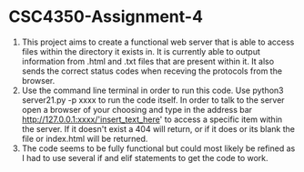 # CSC4350-Assignment-4
1. This project aims to create a functional web server that is able to access files within the directory it exists in. It is currently able to output information from .html and .txt files that are present within it. It also sends the correct status codes when receving the protocols from the browser.
2. Use the command line terminal in order to run this code. Use python3 server21.py -p xxxx to run the code itself. In order to talk to the server open a browser of your choosing and type in the address bar http://127.0.0.1:xxxx/'insert_text_here' to access a specific item within the server. If it doesn't exist a 404 will return, or if it does or its blank the file or index.html will be returned.
3. The code seems to be fully functional but could most likely be refined as I had to use several if and elif statements to get the code to work.
